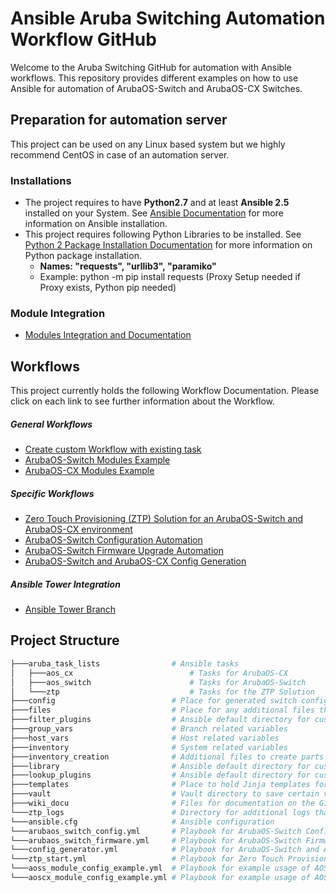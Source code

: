 # Ansible Aruba Switching Automation Workflow GitHub 
Welcome to the Aruba Switching GitHub for automation with Ansible workflows.
This repository provides different examples on how to use Ansible for automation of ArubaOS-Switch and ArubaOS-CX Switches. 

## Preparation for automation server
This project can be used on any Linux based system but we highly recommend CentOS in case of an automation server. 

### Installations
* The project requires to have **Python2.7** and at least **Ansible 2.5** installed on your System. See [Ansible Documentation](https://docs.ansible.com/ansible/latest/installation_guide/intro_installation.html) for more information on Ansible installation.
* This project requires following Python Libraries to be installed. See  [Python 2 Package Installation Documentation](https://docs.python.org/2/installing/index.html) for more information on Python package installation. 
    * **Names: "requests", "urllib3", "paramiko"**
    * Example: python -m pip install requests (Proxy Setup needed if Proxy exists, Python pip needed)

### Module Integration
* [Modules Integration and Documentation](https://github.com/aruba/aruba_switch_ansible/wiki/Module-Integration)

    
## Workflows
This project currently holds the following Workflow Documentation. Please click on each link to see further information about the Workflow.


##### General Workflows
* [Create custom Workflow with existing task](https://github.hpe.com/switchautomation/arubaos-switch-ansible/wiki/Create-custom-Workflow-with-existing-task)
* [ArubaOS-Switch Modules Example](https://github.hpe.com/switchautomation/arubaos-switch-ansible/wiki/ArubaOS-Switch-Modules-Examples)
* [ArubaOS-CX Modules Example](https://github.hpe.com/switchautomation/arubaos-switch-ansible/wiki/ArubaOS-CX-Modules-Examples)


##### Specific Workflows
* [Zero Touch Provisioning (ZTP) Solution for an ArubaOS-Switch and ArubaOS-CX environment](https://github.com/aruba/aruba_switch_ansible/wiki/Zero-Touch-Provisioning-(ZTP)-Solution) 
* [ArubaOS-Switch Configuration Automation](https://github.com/aruba/aruba_switch_ansible/wiki/ArubaOS-Switch-Configuration-Automation)
* [ArubaOS-Switch Firmware Upgrade Automation](https://github.com/aruba/aruba_switch_ansible/wiki/ArubaOS-Switch-Firmware-Upgrade-Automation)
* [ArubaOS-Switch and ArubaOS-CX Config Generation](https://github.com/aruba/aruba_switch_ansible/wiki/ArubaOS-Switch-and-ArubaOS-CX-Config-Generation)

##### Ansible Tower Integration
* [Ansible Tower Branch](https://github.com/aruba/aruba_switch_ansible/wiki/Ansible-Tower-Integration)


## Project Structure
```bash
├───aruba_task_lists                # Ansible tasks
│   ├───aos_cx                          # Tasks for ArubaOS-CX
│   ├───aos_switch                      # Tasks for ArubaOS-Switch
│   └───ztp                             # Tasks for the ZTP Solution
├───config                          # Place for generated switch configs
├───files                           # Place for any additional files that are used in tasks
├───filter_plugins                  # Ansible default directory for custom filter plugins
├───group_vars                      # Branch related variables 
├───host_vars                       # Host related variables
├───inventory                       # System related variables
├───inventory_creation              # Additional files to create parts of the inventory
├───library                         # Ansible default directory for custom modules
├───lookup_plugins                  # Ansible default directory for custom lookup plugins
├───templates                       # Place to hold Jinja templates for config generation
├───vault                           # Vault directory to save certain variables encrypted 
├───wiki_docu                       # Files for documentation on the GitHub Wiki
└───ztp_logs                        # Directory for additional logs that get created in the ZTP Solution
└───ansible.cfg                     # Ansible configuration
└───arubaos_switch_config.yml       # Playbook for ArubaOS-Switch Configuration Automation Workflow
└───arubaos_switch_firmware.yml     # Playbook for ArubaOS-Switch Firmware Upgrade Automation Workflow
└───config_generator.yml            # Playbook for ArubaOS-Switch and ArubaOS-CX Config Generation Workflow
└───ztp_start.yml                   # Playbook for Zero Touch Provisioning (ZTP) Solution Workflow
└───aoss_module_config_example.yml  # Playbook for example usage of AOS-Switch Modules inside this project. 
└───aoscx_module_config_example.yml # Playbook for example usage of AOS-CX Modules inside this project. 
```
  
